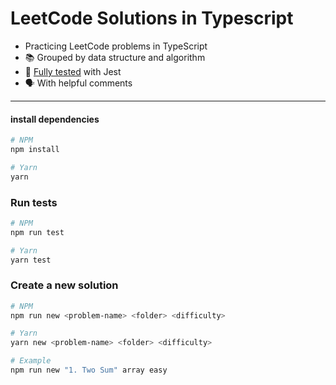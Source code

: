# LeetCode Solutions in Typescript

-  Practicing LeetCode problems in TypeScript
- 📚 Grouped by data structure and algorithm
- 🧪 [Fully tested](#run-tests) with Jest
- 🗣 With helpful comments

---


#### install dependencies

```bash
# NPM
npm install

# Yarn
yarn
```

### Run tests

```bash
# NPM
npm run test

# Yarn
yarn test
```
### Create a new solution

```bash
# NPM
npm run new <problem-name> <folder> <difficulty>

# Yarn
yarn new <problem-name> <folder> <difficulty>

# Example
npm run new "1. Two Sum" array easy
```


